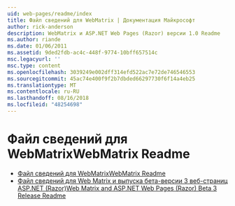 ```yaml
---
uid: web-pages/readme/index
title: Файл сведений для WebMatrix | Документация Майкрософт
author: rick-anderson
description: WebMatrix и ASP.NET Web Pages (Razor) версии 1.0 Readme
ms.author: riande
ms.date: 01/06/2011
ms.assetid: 9ded2fdb-ac4c-448f-9774-10bff657514c
msc.legacyurl: ''
msc.type: content
ms.openlocfilehash: 3039249e002dff314efd522ac7e72de746546553
ms.sourcegitcommit: 45ac74e400f9f2b7dbded66297730f6f14a4eb25
ms.translationtype: MT
ms.contentlocale: ru-RU
ms.lasthandoff: 08/16/2018
ms.locfileid: "48254698"
---
```

<a name="webmatrix-readme"></a><span data-ttu-id="8519a-103">Файл сведений для WebMatrix</span><span class="sxs-lookup"><span data-stu-id="8519a-103">WebMatrix Readme</span></span>
====================
- [<span data-ttu-id="8519a-104">Файл сведений для WebMatrix</span><span class="sxs-lookup"><span data-stu-id="8519a-104">WebMatrix Readme</span></span>](overview.md)
- [<span data-ttu-id="8519a-105">Файл сведений для Web Matrix и выпуска бета-версии 3 веб-страниц ASP.NET (Razor)</span><span class="sxs-lookup"><span data-stu-id="8519a-105">Web Matrix and ASP.NET Web Pages (Razor) Beta 3 Release Readme</span></span>](beta3.md)
